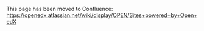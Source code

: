 This page has been moved to Confluence: https://openedx.atlassian.net/wiki/display/OPEN/Sites+powered+by+Open+edX
